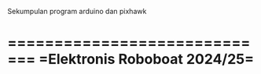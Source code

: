 Sekumpulan program arduino dan pixhawk

=============================
=Elektronis Roboboat 2024/25=
=============================



